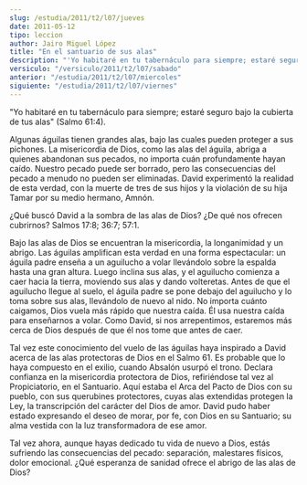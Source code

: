 ```yaml
---
slug: /estudia/2011/t2/l07/jueves
date: 2011-05-12
tipo: leccion
author: Jairo Miguel López
title: "En el santuario de sus alas"
description: "'Yo habitaré en tu tabernáculo para siempre; estaré seguro bajo la cubierta  de tus alas' (Sal. 61:4).  Algunas águilas tienen grandes alas, bajo las cuales pueden proteger a sus  pichones. La misericordia de Dios, como las alas del águila, abriga a quienes  abandonan sus pecados, no importa cuán profundamente hayan caído. Nuestro  pecado puede ser borrado, pero las consecuencias del pecado a menudo no  pueden ser eliminadas."
versiculo: "/versiculo/2011/t2/l07/sabado"
anterior: "/estudia/2011/t2/l07/miercoles"
siguiente: "/estudia/2011/t2/l07/viernes"
---
```


"Yo habitaré en tu tabernáculo para siempre; estaré seguro bajo la cubierta  de tus alas" (Salmo 61:4).

Algunas águilas tienen grandes alas, bajo las cuales pueden proteger a sus
pichones. La misericordia de Dios, como las alas del águila, abriga a quienes
abandonan sus pecados, no importa cuán profundamente hayan caído. Nuestro
pecado puede ser borrado, pero las consecuencias del pecado a menudo no
pueden ser eliminadas. David experimentó la realidad de esta verdad, con la
muerte de tres de sus hijos y la violación de su hija Tamar por su medio hermano,
Amnón.

¿Qué buscó David a la sombra de las alas de Dios? ¿De qué nos ofrecen
cubrirnos? Salmos 17:8; 36:7; 57:1.

Bajo las alas de Dios se encuentran la misericordia, la longanimidad y un abrigo.
Las águilas amplifican esta verdad en una forma espectacular: un águila padre
enseña a un aguilucho a volar llevándolo sobre la espalda hasta una gran altura.
Luego inclina sus alas, y el aguilucho comienza a caer hacia la tierra, moviendo
sus alas y dando volteretas. Antes de que el aguilucho llegue al suelo, el águila
padre se pone debajo del aguilucho y lo toma sobre sus alas, llevándolo de nuevo
al nido. No importa cuánto caigamos, Dios vuela más rápido que nuestra caída. Él
usa nuestra caída para enseñarnos a volar. Como David, si nos arrepentimos,
estaremos más cerca de Dios después de que él nos tome que antes de caer.

Tal vez este conocimiento del vuelo de las águilas haya inspirado a David acerca
de las alas protectoras de Dios en el Salmo 61. Es probable que lo haya
compuesto en el exilio, cuando Absalón usurpó el trono. Declara confianza en la
misericordia protectora de Dios, refiriéndose tal vez al Propiciatorio, en el
Santuario. Aquí estaba el Arca del Pacto de Dios con su pueblo, con sus
querubines protectores, cuyas alas extendidas protegen la Ley, la transcripción del
carácter del Dios de amor. David pudo haber estado expresando el deseo de
morar, por fe, con Dios en su Santuario; su alma vestida con la luz transformadora
de ese amor.

Tal vez ahora, aunque hayas dedicado tu vida de nuevo a Dios, estás sufriendo
las consecuencias del pecado: separación, malestares físicos, dolor emocional.
¿Qué esperanza de sanidad ofrece el abrigo de las alas de Dios?
